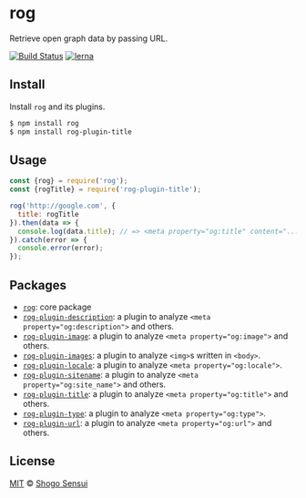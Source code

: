 # rog

Retrieve open graph data by passing URL.

[![Build Status](https://travis-ci.org/1000ch/rog.svg?branch=master)](https://travis-ci.org/1000ch/rog)
[![lerna](https://img.shields.io/badge/maintained%20with-lerna-cc00ff.svg)](https://lerna.js.org/)

## Install

Install `rog` and its plugins.

```bash
$ npm install rog
$ npm install rog-plugin-title
```

## Usage

```javascript
const {rog} = require('rog');
const {rogTitle} = require('rog-plugin-title');

rog('http://google.com', {
  title: rogTitle
}).then(data => {
  console.log(data.title); // => <meta property="og:title" content="...">
}).catch(error => {
  console.error(error);
});
```

## Packages

- [`rog`](packages/rog): core package
- [`rog-plugin-description`](packages/rog-plugin-description): a plugin to analyze `<meta property="og:description">` and others.
- [`rog-plugin-image`](packages/rog-plugin-image): a plugin to analyze `<meta property="og:image">` and others.
- [`rog-plugin-images`](packages/rog-plugin-images): a plugin to analyze `<img>`s written in `<body>`.
- [`rog-plugin-locale`](packages/rog-plugin-locale): a plugin to analyze `<meta property="og:locale">`.
- [`rog-plugin-sitename`](packages/rog-plugin-sitename): a plugin to analyze `<meta property="og:site_name">` and others.
- [`rog-plugin-title`](packages/rog-plugin-title): a plugin to analyze `<meta property="og:title">` and others.
- [`rog-plugin-type`](packages/rog-plugin-type): a plugin to analyze `<meta property="og:type">`.
- [`rog-plugin-url`](packages/rog-plugin-url): a plugin to analyze `<meta property="og:url">` and others.

## License

[MIT](https://1000ch.mit-license.org) © [Shogo Sensui](https://github.com/1000ch)
